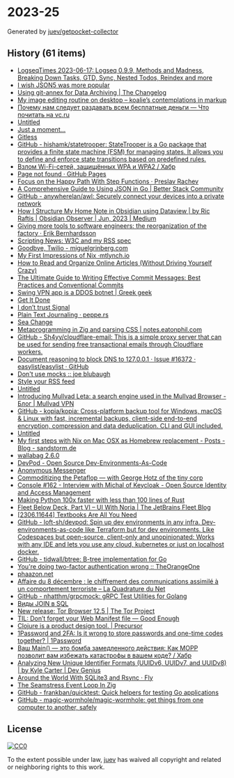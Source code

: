 # 2023-25

Generated by [juev/getpocket-collector](https://github.com/juev/getpocket-collector)

## History (61 items)

- [LogseqTimes 2023-06-17: Logseq 0.9.9, Methods and Madness, Breaking Down Tasks, GTD, Sync, Nested Todos, Reindex and more](https://www.logseqtimes.com/logseqtimes-2023-06-17-logseq-updates/)
- [I wish JSON5 was more popular](https://evertpot.com/json5/)
- [Using git-annex for Data Archiving | The Changelog](https://changelog.complete.org/archives/10516-using-git-annex-for-data-archiving)
- [My image editing routine on desktop – koalie’s contemplations in markup](https://koalie.blog/2023/06/17/my-image-editing-routine-on-desktop/)
- [Почему нам следует раздавать всем бесплатные деньги — Что почитать на vc.ru](https://vc.ru/books/58710-pochemu-nam-sleduet-razdavat-vsem-besplatnye-dengi)
- [Untitled](https://ionathan.ch/2023/06/06/angarr.html)
- [Just a moment...](https://otakuhp.medium.com/top-mobile-application-penetration-testing-apps-for-ios-ffd1f48eec31)
- [Gitless](https://gitless.com)
- [GitHub - hishamk/statetrooper: StateTrooper is a Go package that provides a finite state machine (FSM) for managing states. It allows you to define and enforce state transitions based on predefined rules.](https://github.com/hishamk/statetrooper)
- [Взлом Wi-Fi-сетей, защищённых WPA и WPA2 / Хабр](https://habr.com/ru/companies/ruvds/articles/534112/)
- [Page not found · GitHub Pages](https://eli.sohl.com/theseus.dht)
- [Focus on the Happy Path With Step Functions · Preslav Rachev](https://preslav.me/2023/06/14/golang-focus-on-the-happy-path-with-step-functions/)
- [A Comprehensive Guide to Using JSON in Go | Better Stack Community](https://betterstack.com/community/guides/scaling-go/json-in-go/)
- [GitHub - anywherelan/awl: Securely connect your devices into a private network](https://github.com/anywherelan/awl)
- [How I Structure My Home Note in Obsidian using Dataview | by Ric Raftis | Obsidian Observer | Jun, 2023 | Medium](https://medium.com/obsidian-observer/how-i-structure-my-home-note-in-obsidian-using-dataview-a11caf3cddbd)
- [Giving more tools to software engineers: the reorganization of the factory · Erik Bernhardsson](https://erikbern.com/2020/12/16/giving-more-tools-to-software-engineers-the-reorganization-of-the-factory.html)
- [Scripting News: W3C and my RSS spec](http://scripting.com/2023/06/17/193133.html)
- [Goodbye, Twilio - miguelgrinberg.com](https://blog.miguelgrinberg.com/post/goodbye-twilio)
- [My First Impressions of Nix ·mtlynch.io](https://mtlynch.io/notes/nix-first-impressions/)
- [How to Read and Organize Online Articles (Without Driving Yourself Crazy)](https://www.gregoryciotti.com/reading-organization/)
- [The Ultimate Guide to Writing Effective Commit Messages: Best Practices and Conventional Commits](https://skerritt.blog/writing-better-commit-messages/)
- [Swing VPN app is a DDOS botnet | Greek geek](https://lecromee.github.io/posts/swing_vpn_ddosing_sites/)
- [Get It Done](https://boz.com/articles/get-it-done)
- [I don’t trust Signal](https://blog.dijit.sh/i-don-t-trust-signal)
- [Plain Text Journaling · peppe.rs](https://peppe.rs/posts/plain_text_journaling/)
- [Sea Change](https://www.oaktreecapital.com/insights/memo/sea-change)
- [Metaprogramming in Zig and parsing CSS | notes.eatonphil.com](https://notes.eatonphil.com/2023-06-19-metaprogramming-in-zig-and-parsing-css.html)
- [GitHub - Sh4yy/cloudflare-email: This is a simple proxy server that can be used for sending free transactional emails through Cloudflare workers.](https://github.com/Sh4yy/cloudflare-email)
- [Document reasoning to block DNS to 127.0.0.1 · Issue #16372 · easylist/easylist · GitHub](https://github.com/easylist/easylist/issues/16372)
- [Don't use mocks ::    joe blubaugh](https://joeblu.com/blog/2023_06_mocks/)
- [Style your RSS feed](https://darekkay.com/blog/rss-styling/)
- [Untitled](https://vitalik.ca/general/2023/06/20/deeperdive.html)
- [Introducing Mullvad Leta: a search engine used in the Mullvad Browser - Блог | Mullvad VPN](https://mullvad.net/ru/blog/2023/6/20/introducing-mullvad-leta-a-search-engine-used-in-the-mullvad-browser/)
- [GitHub - kopia/kopia: Cross-platform backup tool for Windows, macOS & Linux with fast, incremental backups, client-side end-to-end encryption, compression and data deduplication. CLI and GUI included.](https://github.com/kopia/kopia)
- [Untitled](https://samwho.dev/hashing/)
- [My first steps with Nix on Mac OSX as Homebrew replacement - Posts - Blog - sandstorm.de](https://sandstorm.de/de/blog/post/my-first-steps-with-nix-on-mac-osx-as-homebrew-replacement.html)
- [wallabag 2.6.0](https://wallabag.org/news/20230620-new-release-wallabag-260/)
- [DevPod - Open Source Dev-Environments-As-Code](https://devpod.sh)
- [Anonymous Messenger](https://anonymousmessenger.ly)
- [Commoditizing the Petaflop — with George Hotz of the tiny corp](https://www.latent.space/p/geohot)
- [Console #162 - Interview with Michal of Keycloak - Open Source Identity and Access Management](https://console.substack.com/p/console-162)
- [Making Python 100x faster with less than 100 lines of Rust](https://ohadravid.github.io/posts/2023-03-rusty-python/)
- [Fleet Below Deck, Part VI – UI With Noria | The JetBrains Fleet Blog](https://blog.jetbrains.com/fleet/2023/02/fleet-below-deck-part-vi-ui-with-noria/)
- [[2306.11644] Textbooks Are All You Need](https://arxiv.org/abs/2306.11644)
- [GitHub - loft-sh/devpod: Spin up dev environments in any infra. Dev-environments-as-code like Terraform but for dev environments. Like Codespaces but open-source, client-only and unopinionated: Works with any IDE and lets you use any cloud, kubernetes or just on localhost docker.](https://github.com/loft-sh/devpod)
- [GitHub - tidwall/btree: B-tree implementation for Go](https://github.com/tidwall/btree)
- [You're doing two-factor authentication wrong :: TheOrangeOne](https://theorangeone.net/posts/youre-doing-2fa-wrong/)
- [phaazon.net](https://phaazon.net/blog/more-hindsight-vim-helix-kakoune)
- [Affaire du 8 décembre : le chiffrement des communications assimilé à un comportement terroriste – La Quadrature du Net](https://www.laquadrature.net/2023/06/05/affaire-du-8-decembre-le-chiffrement-des-communications-assimile-a-un-comportement-terroriste/)
- [GitHub - nhatthm/grpcmock: gRPC Test Utilities for Golang](https://github.com/nhatthm/grpcmock)
- [Виды JOIN в SQL](https://antonz.ru/sql-join/)
- [New release: Tor Browser 12.5 | The Tor Project](https://blog.torproject.org/new-release-tor-browser-125/)
- [TIL: Don’t forget your Web Manifest file — Good Enough](https://goodenough.us/blog/2023-06-16-til-don-t-forget-your-web-manifest-file/)
- [Clojure is a product design tool. | Precursor](https://precursorapp.com/blog/clojure-is-a-product-design-tool)
- [1Password and 2FA: Is it wrong to store passwords and one-time codes together? | 1Password](https://blog.1password.com/totp-for-1password-users/)
- [Ваш Main() — это бомба замедленного действия: Как MOPP позволит вам избежать катастрофы в вашем коде? / Хабр](https://habr.com/ru/articles/743436/)
- [Analyzing New Unique Identifier Formats (UUIDv6, UUIDv7, and UUIDv8) | by Kyle Carter | Dev Genius](https://blog.devgenius.io/analyzing-new-unique-identifier-formats-uuidv6-uuidv7-and-uuidv8-d6cc5cd7391a)
- [Around the World With SQLite3 and Rsync · Fly](https://fly.io/ruby-dispatch/smooth-fly-dev/)
- [The Seamstress Event Loop In Zig](https://ryleealanza.org/2023/06/21/The-Seamstress-Event-Loop-in-Zig.html)
- [GitHub - frankban/quicktest: Quick helpers for testing Go applications](https://github.com/frankban/quicktest)
- [GitHub - magic-wormhole/magic-wormhole: get things from one computer to another, safely](https://github.com/magic-wormhole/magic-wormhole)

## License

[![CC0](https://mirrors.creativecommons.org/presskit/buttons/88x31/svg/cc-zero.svg)](https://creativecommons.org/publicdomain/zero/1.0/)

To the extent possible under law, [juev](https://github.com/juev) has waived all copyright and related or neighboring rights to this work.
